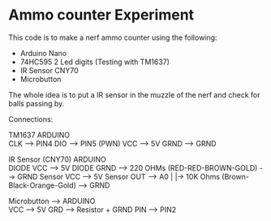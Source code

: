 
# Ammo counter Experiment
This code is to make a nerf ammo counter using the following:
 - Arduino Nano
 - 74HC595 2 Led digits (Testing with TM1637)
 - IR Sensor CNY70
 - Microbutton
 
 The whole idea is to put a IR sensor in the muzzle of the nerf and check for  balls passing by.
 


Connections:

TM1637      ARDUINO    
    CLK  --> PIN4
    DIO  --> PIN5 (PWN)
    VCC  --> 5V
    GRND --> GRND

IR Sensor (CNY70) ARDUINO    
    DIODE VCC  --> 5V
    DIODE GRND --> 220 OHMs (RED-RED-BROWN-GOLD) --> GRND
    Sensor VCC --> 5V
    Sensor OUT --> A0
                    |
                    |-> 10K Ohms (Brown-Black-Orange-Gold) --> GRND   
    
Microbutton --> ARDUINO    
    VCC --> 5V
    GRD --> Resistor + GRND
    PIN --> PIN2
  
    

